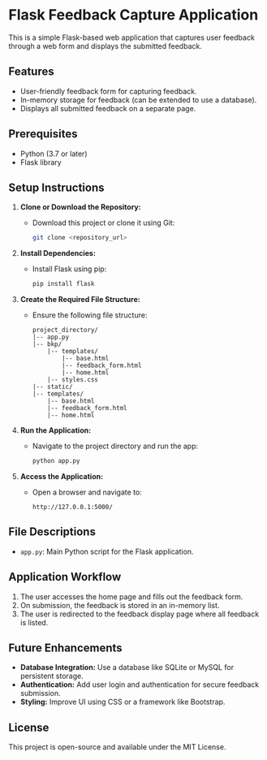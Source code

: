 # Flask Feedback Capture Application

This is a simple Flask-based web application that captures user feedback through a web form and displays the submitted feedback.

## Features
- User-friendly feedback form for capturing feedback.
- In-memory storage for feedback (can be extended to use a database).
- Displays all submitted feedback on a separate page.

## Prerequisites
- Python (3.7 or later)
- Flask library

## Setup Instructions

1. **Clone or Download the Repository:**
   - Download this project or clone it using Git:
     ```bash
     git clone <repository_url>
     ```

2. **Install Dependencies:**
   - Install Flask using pip:
     ```bash
     pip install flask
     ```

3. **Create the Required File Structure:**
   - Ensure the following file structure:
     ```
     project_directory/
     |-- app.py
     |-- bkp/
         |-- templates/
             |-- base.html
             |-- feedback_form.html
             |-- home.html
         |-- styles.css
     |-- static/
     |-- templates/
         |-- base.html
         |-- feedback_form.html
         |-- home.html
     ```

4. **Run the Application:**
   - Navigate to the project directory and run the app:
     ```bash
     python app.py
     ```

5. **Access the Application:**
   - Open a browser and navigate to:
     ```
     http://127.0.0.1:5000/
     ```

## File Descriptions
- `app.py`: Main Python script for the Flask application.

## Application Workflow
1. The user accesses the home page and fills out the feedback form.
2. On submission, the feedback is stored in an in-memory list.
3. The user is redirected to the feedback display page where all feedback is listed.

## Future Enhancements
- **Database Integration:** Use a database like SQLite or MySQL for persistent storage.
- **Authentication:** Add user login and authentication for secure feedback submission.
- **Styling:** Improve UI using CSS or a framework like Bootstrap.

## License
This project is open-source and available under the MIT License.

